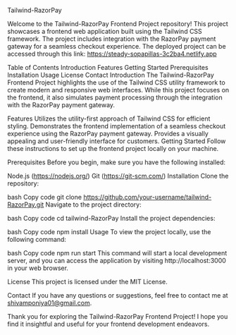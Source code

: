 Tailwind-RazorPay

Welcome to the Tailwind-RazorPay Frontend Project repository! This project showcases a frontend web application built using the Tailwind CSS framework. The project includes integration with the RazorPay payment gateway for a seamless checkout experience. The deployed project can be accessed through this link: https://steady-sopapillas-3c2ba4.netlify.app

Table of Contents
Introduction
Features
Getting Started
Prerequisites
Installation
Usage
License
Contact
Introduction
The Tailwind-RazorPay Frontend Project highlights the use of the Tailwind CSS utility framework to create modern and responsive web interfaces. While this project focuses on the frontend, it also simulates payment processing through the integration with the RazorPay payment gateway.

Features
Utilizes the utility-first approach of Tailwind CSS for efficient styling.
Demonstrates the frontend implementation of a seamless checkout experience using the RazorPay payment gateway.
Provides a visually appealing and user-friendly interface for customers.
Getting Started
Follow these instructions to set up the frontend project locally on your machine.

Prerequisites
Before you begin, make sure you have the following installed:

Node.js (https://nodejs.org/)
Git (https://git-scm.com/)
Installation
Clone the repository:

bash
Copy code
git clone https://github.com/your-username/tailwind-RazorPay.git
Navigate to the project directory:

bash
Copy code
cd tailwind-RazorPay
Install the project dependencies:

bash
Copy code
npm install
Usage
To view the project locally, use the following command:

bash
Copy code
npm run start
This command will start a local development server, and you can access the application by visiting http://localhost:3000 in your web browser.

License
This project is licensed under the MIT License.

Contact
If you have any questions or suggestions, feel free to contact me at shivamponiya01@gmail.com.

Thank you for exploring the Tailwind-RazorPay Frontend Project! I hope you find it insightful and useful for your frontend development endeavors.
